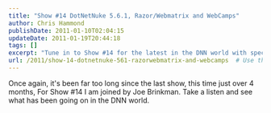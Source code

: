```yaml
---
title: "Show #14 DotNetNuke 5.6.1, Razor/Webmatrix and WebCamps"
author: Chris Hammond
publishDate: 2011-01-10T02:04:15
updateDate: 2011-01-19T20:44:18
tags: []
excerpt: "Tune in to Show #14 for the latest in the DNN world with special guest Joe Brinkman. Discover all the updates after a 4-month break!"
url: /2011/show-14-dotnetnuke-561-razorwebmatrix-and-webcamps  # Use the generated URL with year
---
```

<p>Once again, it's been far too long since the last show, this time just over 4 months, For Show #14 I am joined by Joe Brinkman. Take a listen and see what has been going on in the DNN world.</p>

